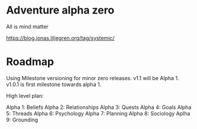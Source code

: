 # Adventure alpha zero

All is mind matter

https://blog.jonas.liljegren.org/tag/systemic/

# Roadmap

Using Milestone versioning for minor zero releases.
v1.1 will be Alpha 1.
v1.0.1 is first milestone towards alpha 1.

High level plan:

Alpha 1: Beliefs
Alpha 2: Relationships
Alpha 3: Quests
Alpha 4: Goals
Alpha 5: Threads
Alpha 6: Psychology
Alpha 7: Planning
Alpha 8: Sociology
Aplha 9: Grounding
